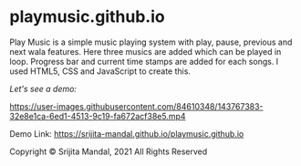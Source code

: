 # playmusic.github.io
Play Music is a simple music playing system with play, pause, previous and next wala features. Here three musics are added which can be played in loop. Progress bar and current time stamps are added for each songs. I used HTML5, CSS and JavaScript to create this.

*Let's see a demo:*



https://user-images.githubusercontent.com/84610348/143767383-32e8e1ca-6ed1-4513-9c19-fa672acf38e5.mp4



Demo Link:
https://srijita-mandal.github.io/playmusic.github.io


Copyright © Srijita Mandal, 2021 All Rights Reserved
